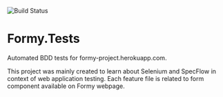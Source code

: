 ![Build Status](https://travis-ci.com/Industrialev/Formy.Tests.svg?token=3ideFN4HyVAZRSnmsm6d&branch=master)

# Formy.Tests
Automated BDD tests for formy-project.herokuapp.com.

This project was mainly created to learn about Selenium and SpecFlow in context of web application testing. Each feature file is related to form component available on Formy webpage.
